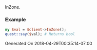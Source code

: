 InZone.
### Example

```perl
my $val = $client->InZone();
quest::say($val); # Returns bool
```


Generated On 2018-04-29T00:35:14-07:00